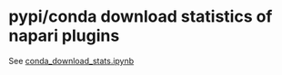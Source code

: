 # pypi/conda download statistics of napari plugins
See [conda_download_stats.ipynb](conda_download_stats.ipynb)

